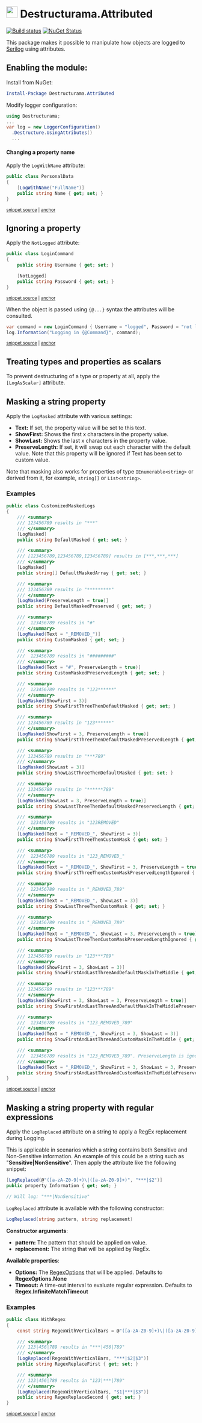 # <img src="/assets/icon.png" height="30px"> Destructurama.Attributed

[![Build status](https://ci.appveyor.com/api/projects/status/1tutmofqjb9wq627/branch/master?svg=true)](https://ci.appveyor.com/project/Destructurama/attributed)
[![NuGet Status](https://img.shields.io/nuget/v/Destructurama.Attributed.svg)](https://www.nuget.org/packages/Destructurama.Attributed/)

This package makes it possible to manipulate how objects are logged to [Serilog](https://serilog.net) using attributes.


## Enabling the module:

Install from NuGet:

```powershell
Install-Package Destructurama.Attributed
```

Modify logger configuration:

```csharp
using Destructurama;
...
var log = new LoggerConfiguration()
  .Destructure.UsingAttributes()
  ...
```


#### Changing a property name

Apply the `LogWithName` attribute:

<!-- snippet: LogWithName -->
<a id='snippet-logwithname'></a>
```cs
public class PersonalData
{
    [LogWithName("FullName")]
    public string Name { get; set; }
}
```
<sup><a href='/test/Destructurama.Attributed.Tests/LogWithNameAttributedTests.cs#L37-L43' title='Snippet source file'>snippet source</a> | <a href='#snippet-logwithname' title='Start of snippet'>anchor</a></sup>
<!-- endSnippet -->


## Ignoring a property

Apply the `NotLogged` attribute:

<!-- snippet: LoginCommand -->
<a id='snippet-logincommand'></a>
```cs
public class LoginCommand
{
    public string Username { get; set; }

    [NotLogged]
    public string Password { get; set; }
}
```
<sup><a href='/test/Destructurama.Attributed.Tests/Snippets.cs#L29-L37' title='Snippet source file'>snippet source</a> | <a href='#snippet-logincommand' title='Start of snippet'>anchor</a></sup>
<!-- endSnippet -->

When the object is passed using `{@...}` syntax the attributes will be consulted.

<!-- snippet: LogCommand -->
<a id='snippet-logcommand'></a>
```cs
var command = new LoginCommand { Username = "logged", Password = "not logged" };
log.Information("Logging in {@Command}", command);
```
<sup><a href='/test/Destructurama.Attributed.Tests/Snippets.cs#L44-L47' title='Snippet source file'>snippet source</a> | <a href='#snippet-logcommand' title='Start of snippet'>anchor</a></sup>
<!-- endSnippet -->


## Treating types and properties as scalars

To prevent destructuring of a type or property at all, apply the `[LogAsScalar]` attribute.


## Masking a string property

Apply the `LogMasked` attribute with various settings:

 - **Text:** If set, the property value will be set to this text.
 - **ShowFirst:** Shows the first x characters in the property value.
 - **ShowLast:** Shows the last x characters in the property value.
 - **PreserveLength:** If set, it will swap out each character with the default value. Note that this property will be ignored if Text has been set to custom value.

Note that masking also works for properties of type `IEnumerable<string>` or derived from it, for example, `string[]` or `List<string>`.


### Examples

<!-- snippet: CustomizedMaskedLogs -->
<a id='snippet-customizedmaskedlogs'></a>
```cs
public class CustomizedMaskedLogs
{
    /// <summary>
    /// 123456789 results in "***"
    /// </summary>
    [LogMasked]
    public string DefaultMasked { get; set; }

    /// <summary>
    /// [123456789,123456789,123456789] results in [***,***,***]
    /// </summary>
    [LogMasked]
    public string[] DefaultMaskedArray { get; set; }

    /// <summary>
    /// 123456789 results in "*********"
    /// </summary>
    [LogMasked(PreserveLength = true)]
    public string DefaultMaskedPreserved { get; set; }

    /// <summary>
    ///  123456789 results in "#"
    /// </summary>
    [LogMasked(Text = "_REMOVED_")]
    public string CustomMasked { get; set; }

    /// <summary>
    ///  123456789 results in "#########"
    /// </summary>
    [LogMasked(Text = "#", PreserveLength = true)]
    public string CustomMaskedPreservedLength { get; set; }

    /// <summary>
    ///  123456789 results in "123******"
    /// </summary>
    [LogMasked(ShowFirst = 3)]
    public string ShowFirstThreeThenDefaultMasked { get; set; }

    /// <summary>
    /// 123456789 results in "123******"
    /// </summary>
    [LogMasked(ShowFirst = 3, PreserveLength = true)]
    public string ShowFirstThreeThenDefaultMaskedPreservedLength { get; set; }

    /// <summary>
    /// 123456789 results in "***789"
    /// </summary>
    [LogMasked(ShowLast = 3)]
    public string ShowLastThreeThenDefaultMasked { get; set; }

    /// <summary>
    /// 123456789 results in "******789"
    /// </summary>
    [LogMasked(ShowLast = 3, PreserveLength = true)]
    public string ShowLastThreeThenDefaultMaskedPreservedLength { get; set; }

    /// <summary>
    ///  123456789 results in "123REMOVED"
    /// </summary>
    [LogMasked(Text = "_REMOVED_", ShowFirst = 3)]
    public string ShowFirstThreeThenCustomMask { get; set; }

    /// <summary>
    ///  123456789 results in "123_REMOVED_"
    /// </summary>
    [LogMasked(Text = "_REMOVED_", ShowFirst = 3, PreserveLength = true)]
    public string ShowFirstThreeThenCustomMaskPreservedLengthIgnored { get; set; }

    /// <summary>
    ///  123456789 results in "_REMOVED_789"
    /// </summary>
    [LogMasked(Text = "_REMOVED_", ShowLast = 3)]
    public string ShowLastThreeThenCustomMask { get; set; }

    /// <summary>
    ///  123456789 results in "_REMOVED_789"
    /// </summary>
    [LogMasked(Text = "_REMOVED_", ShowLast = 3, PreserveLength = true)]
    public string ShowLastThreeThenCustomMaskPreservedLengthIgnored { get; set; }

    /// <summary>
    /// 123456789 results in "123***789"
    /// </summary>
    [LogMasked(ShowFirst = 3, ShowLast = 3)]
    public string ShowFirstAndLastThreeAndDefaultMaskInTheMiddle { get; set; }

    /// <summary>
    /// 123456789 results in "123***789"
    /// </summary>
    [LogMasked(ShowFirst = 3, ShowLast = 3, PreserveLength = true)]
    public string ShowFirstAndLastThreeAndDefaultMaskInTheMiddlePreservedLength { get; set; }

    /// <summary>
    ///  123456789 results in "123_REMOVED_789"
    /// </summary>
    [LogMasked(Text = "_REMOVED_", ShowFirst = 3, ShowLast = 3)]
    public string ShowFirstAndLastThreeAndCustomMaskInTheMiddle { get; set; }

    /// <summary>
    ///  123456789 results in "123_REMOVED_789". PreserveLength is ignored"
    /// </summary>
    [LogMasked(Text = "_REMOVED_", ShowFirst = 3, ShowLast = 3, PreserveLength = true)]
    public string ShowFirstAndLastThreeAndCustomMaskInTheMiddlePreservedLengthIgnored { get; set; }
}
```
<sup><a href='/test/Destructurama.Attributed.Tests/MaskedAttributeTests.cs#L9-L116' title='Snippet source file'>snippet source</a> | <a href='#snippet-customizedmaskedlogs' title='Start of snippet'>anchor</a></sup>
<!-- endSnippet -->


## Masking a string property with regular expressions

Apply the `LogReplaced` attribute on a string to apply a RegEx replacement during Logging.

This is applicable in scenarios which a string contains both Sensitive and Non-Sensitive information. An example of this could be a string such as "__Sensitive|NonSensitive__". Then apply the attribute like the following snippet:

```csharp
[LogReplaced(@"([a-zA-Z0-9]+)\|([a-zA-Z0-9]+)", "***|$2")]
public property Information { get; set; }

// Will log: "***|NonSensitive"
``` 

`LogReplaced` attribute is available with the following constructor:

```csharp
LogReplaced(string pattern, string replacement)
```

__Constructor arguments__:
 - **pattern:** The pattern that should be applied on value.
 - **replacement:** The string that will be applied by RegEx. 

__Available properties__:
 - **Options:** The [RegexOptions](https://docs.microsoft.com/en-us/dotnet/api/system.text.regularexpressions.regexoptions?view=netcore-3.1) that will be applied. Defaults to __RegexOptions.None__
 - **Timeout:** A time-out interval to evaluate regular expression. Defaults to __Regex.InfiniteMatchTimeout__


### Examples

<!-- snippet: WithRegex -->
<a id='snippet-withregex'></a>
```cs
public class WithRegex
{
    const string RegexWithVerticalBars = @"([a-zA-Z0-9]+)\|([a-zA-Z0-9]+)\|([a-zA-Z0-9]+)";

    /// <summary>
    /// 123|456|789 results in "***|456|789"
    /// </summary>
    [LogReplaced(RegexWithVerticalBars, "***|$2|$3")]
    public string RegexReplaceFirst { get; set; }

    /// <summary>
    /// 123|456|789 results in "123|***|789"
    /// </summary>
    [LogReplaced(RegexWithVerticalBars, "$1|***|$3")]
    public string RegexReplaceSecond { get; set; }
}
```
<sup><a href='/test/Destructurama.Attributed.Tests/Snippets.cs#L6-L25' title='Snippet source file'>snippet source</a> | <a href='#snippet-withregex' title='Start of snippet'>anchor</a></sup>
<!-- endSnippet -->
